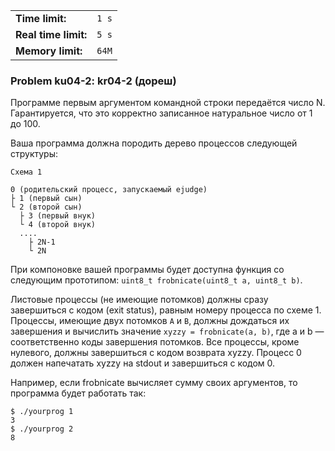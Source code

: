 |                      |       |
|----------------------|-------|
| **Time limit:**      | `1 s` |
| **Real time limit:** | `5 s` |
| **Memory limit:**    | `64M` |


### Problem ku04-2: kr04-2 (дореш)

Программе первым аргументом командной строки передаётся число N. Гарантируется, что это корректно
записанное натуральное число от 1 до 100.

Ваша программа должна породить дерево процессов следующей структуры:

    
    
    Схема 1
    
    0 (родительский процесс, запускаемый ejudge)
    ├ 1 (первый сын)
    └ 2 (второй сын)
      ├ 3 (первый внук)
      └ 4 (второй внук)
      ....
        ├ 2N-1
        └ 2N
              

При компоновке вашей программы будет доступна функция со следующим прототипом: `uint8_t
frobnicate(uint8_t a, uint8_t b)`.

Листовые процессы (не имеющие потомков) должны сразу завершиться с кодом (exit status), равным
номеру процесса по схеме 1. Процессы, имеющие двух потомков `A` и `B`, должны дождаться их
завершения и вычислить значение `xyzzy = frobnicate(a, b)`, где a и b — соответственно коды
завершения потомков. Все процессы, кроме нулевого, должны завершиться с кодом возврата xyzzy.
Процесс 0 должен напечатать xyzzy на stdout и завершиться с кодом 0.

Например, если frobnicate вычисляет сумму своих аргументов, то программа будет работать так:

    
    
    $ ./yourprog 1
    3
    $ ./yourprog 2
    8
    

